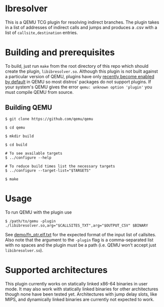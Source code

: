 # Ibresolver

This is a QEMU TCG plugin for resolving indirect branches. The plugin takes in a list of addresses of indirect calls and jumps and produces a .csv with a list of `callsite,destination` entries.

# Building and prerequisites

To build, just run `make` from the root directory of this repo which should create the plugin, `libibresolver.so`. Although this plugin is not built against a particular version of QEMU, plugins have only [recently become enabled by default](https://github.com/qemu/qemu/commit/ba4dd2aabc35bc5385739e13f14e3a10a223ede0) in QEMU so most distros' packages do not support plugins. If your system's QEMU gives the error `qemu: unknown option 'plugin'` you must compile QEMU from source.


## Building QEMU

```
$ git clone https://github.com/qemu/qemu

$ cd qemu

$ mkdir build

$ cd build

# To see available targets
$ ../configure --help

# To reduce build times list the necessary targets
$ ../configure --target-list="$TARGETS"

$ make
```

# Usage

To run QEMU with the plugin use

```
$ /path/to/qemu -plugin ./libibresolver.so,arg="$CALLSITES_TXT",arg="$OUTPUT_CSV" $BINARY
```

See [demo/fn_ptr.elf.txt](demo/fn_ptr.elf.txt) for the expected format of the input list of callsites. Also note that the argument to the `-plugin` flag is a comma-separated list with no spaces and the plugin must be a path (i.e. QEMU won't accept just `libibresolver.so`).

# Supported architectures

This plugin currently works on statically linked x86-64 binaries in user mode. It may also work with statically linked binaries for other architectures though none have been tested yet. Architectures with jump delay slots, like MIPS, and dynamically linked binaries are currently not expected to work.
